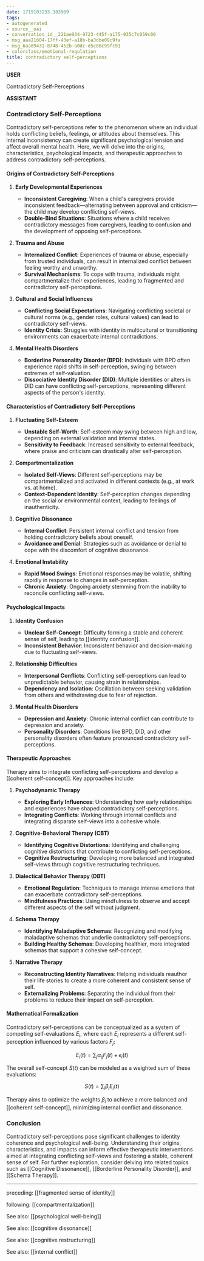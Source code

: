 ```yaml
---
date: 1719103233.383969
tags:
- autogenerated
- source__oai
- conversation_id__221ae934-9723-445f-a175-935c7c059c00
- msg_aaa21604-17ff-43ef-a18b-ba3dbe09c9fa
- msg_6aa89431-8748-452b-a0dc-d5c80c99fc91
- colorclass/emotional-regulation
title: contradictory self-perceptions
---
```


**USER**

Contradictory Self-Perceptions


**ASSISTANT**

### Contradictory Self-Perceptions

Contradictory self-perceptions refer to the phenomenon where an individual holds conflicting beliefs, feelings, or attitudes about themselves. This internal inconsistency can create significant psychological tension and affect overall mental health. Here, we will delve into the origins, characteristics, psychological impacts, and therapeutic approaches to address contradictory self-perceptions.

#### Origins of Contradictory Self-Perceptions

1. **Early Developmental Experiences**
   - **Inconsistent Caregiving**: When a child's caregivers provide inconsistent feedback—alternating between approval and criticism—the child may develop conflicting self-views.
   - **Double-Bind Situations**: Situations where a child receives contradictory messages from caregivers, leading to confusion and the development of opposing self-perceptions.

2. **Trauma and Abuse**
   - **Internalized Conflict**: Experiences of trauma or abuse, especially from trusted individuals, can result in internalized conflict between feeling worthy and unworthy.
   - **Survival Mechanisms**: To cope with trauma, individuals might compartmentalize their experiences, leading to fragmented and contradictory self-perceptions.

3. **Cultural and Social Influences**
   - **Conflicting Social Expectations**: Navigating conflicting societal or cultural norms (e.g., gender roles, cultural values) can lead to contradictory self-views.
   - **Identity Crisis**: Struggles with identity in multicultural or transitioning environments can exacerbate internal contradictions.

4. **Mental Health Disorders**
   - **Borderline Personality Disorder (BPD)**: Individuals with BPD often experience rapid shifts in self-perception, swinging between extremes of self-valuation.
   - **Dissociative Identity Disorder (DID)**: Multiple identities or alters in DID can have conflicting self-perceptions, representing different aspects of the person's identity.

#### Characteristics of Contradictory Self-Perceptions

1. **Fluctuating Self-Esteem**
   - **Unstable Self-Worth**: Self-esteem may swing between high and low, depending on external validation and internal states.
   - **Sensitivity to Feedback**: Increased sensitivity to external feedback, where praise and criticism can drastically alter self-perception.

2. **Compartmentalization**
   - **Isolated Self-Views**: Different self-perceptions may be compartmentalized and activated in different contexts (e.g., at work vs. at home).
   - **Context-Dependent Identity**: Self-perception changes depending on the social or environmental context, leading to feelings of inauthenticity.

3. **Cognitive Dissonance**
   - **Internal Conflict**: Persistent internal conflict and tension from holding contradictory beliefs about oneself.
   - **Avoidance and Denial**: Strategies such as avoidance or denial to cope with the discomfort of cognitive dissonance.

4. **Emotional Instability**
   - **Rapid Mood Swings**: Emotional responses may be volatile, shifting rapidly in response to changes in self-perception.
   - **Chronic Anxiety**: Ongoing anxiety stemming from the inability to reconcile conflicting self-views.

#### Psychological Impacts

1. **Identity Confusion**
   - **Unclear Self-Concept**: Difficulty forming a stable and coherent sense of self, leading to [[identity confusion]].
   - **Inconsistent Behavior**: Inconsistent behavior and decision-making due to fluctuating self-views.

2. **Relationship Difficulties**
   - **Interpersonal Conflicts**: Conflicting self-perceptions can lead to unpredictable behavior, causing strain in relationships.
   - **Dependency and Isolation**: Oscillation between seeking validation from others and withdrawing due to fear of rejection.

3. **Mental Health Disorders**
   - **Depression and Anxiety**: Chronic internal conflict can contribute to depression and anxiety.
   - **Personality Disorders**: Conditions like BPD, DID, and other personality disorders often feature pronounced contradictory self-perceptions.

#### Therapeutic Approaches

Therapy aims to integrate conflicting self-perceptions and develop a [[coherent self-concept]]. Key approaches include:

1. **Psychodynamic Therapy**
   - **Exploring Early Influences**: Understanding how early relationships and experiences have shaped contradictory self-perceptions.
   - **Integrating Conflicts**: Working through internal conflicts and integrating disparate self-views into a cohesive whole.

2. **Cognitive-Behavioral Therapy (CBT)**
   - **Identifying Cognitive Distortions**: Identifying and challenging cognitive distortions that contribute to conflicting self-perceptions.
   - **Cognitive Restructuring**: Developing more balanced and integrated self-views through cognitive restructuring techniques.

3. **Dialectical Behavior Therapy (DBT)**
   - **Emotional Regulation**: Techniques to manage intense emotions that can exacerbate contradictory self-perceptions.
   - **Mindfulness Practices**: Using mindfulness to observe and accept different aspects of the self without judgment.

4. **Schema Therapy**
   - **Identifying Maladaptive Schemas**: Recognizing and modifying maladaptive schemas that underlie contradictory self-perceptions.
   - **Building Healthy Schemas**: Developing healthier, more integrated schemas that support a cohesive self-concept.

5. **Narrative Therapy**
   - **Reconstructing Identity Narratives**: Helping individuals reauthor their life stories to create a more coherent and consistent sense of self.
   - **Externalizing Problems**: Separating the individual from their problems to reduce their impact on self-perception.

#### Mathematical Formalization

Contradictory self-perceptions can be conceptualized as a system of competing self-evaluations $E_i$, where each $E_i$ represents a different self-perception influenced by various factors $F_j$:

$$
E_i(t) = \sum_{j} \alpha_{ij} F_j(t) + \epsilon_i(t)
$$

The overall self-concept $S(t)$ can be modeled as a weighted sum of these evaluations:

$$
S(t) = \sum_{i} \beta_i E_i(t)
$$

Therapy aims to optimize the weights $\beta_i$ to achieve a more balanced and [[coherent self-concept]], minimizing internal conflict and dissonance.

### Conclusion

Contradictory self-perceptions pose significant challenges to identity coherence and psychological well-being. Understanding their origins, characteristics, and impacts can inform effective therapeutic interventions aimed at integrating conflicting self-views and fostering a stable, coherent sense of self. For further exploration, consider delving into related topics such as [[Cognitive Dissonance]], [[Borderline Personality Disorder]], and [[Schema Therapy]].


---

preceding: [[fragmented sense of identity]]  


following: [[compartmentalization]]

See also: [[psychological well-being]]


See also: [[cognitive dissonance]]


See also: [[cognitive restructuring]]


See also: [[internal conflict]]